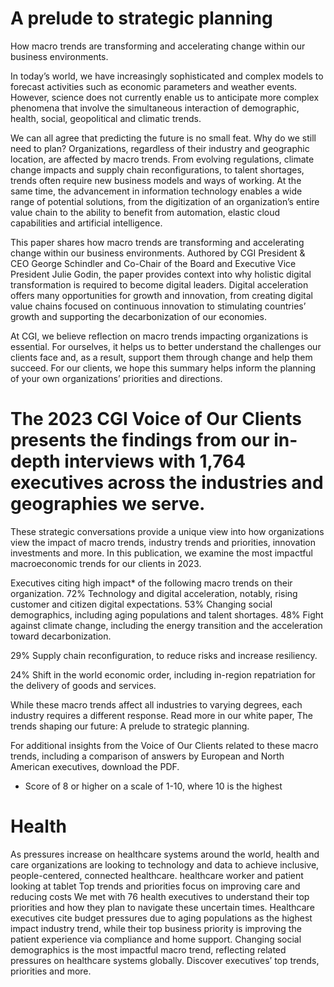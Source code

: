 # A prelude to strategic planning
How macro trends are transforming and accelerating change within our business environments.

In today’s world, we have increasingly sophisticated and complex models to forecast activities such as economic parameters and weather events. However, science does not currently enable us to anticipate more complex phenomena that involve the simultaneous interaction of demographic, health, social, geopolitical and climatic trends.

We can all agree that predicting the future is no small feat. Why do we still need to plan?
Organizations, regardless of their industry and geographic location, are affected by macro trends. From evolving regulations, climate change impacts and supply chain reconfigurations, to talent shortages, trends often require new business models and ways of working. At the same time, the advancement in information technology enables a wide range of potential solutions, from the digitization of an organization’s entire value chain to the ability to benefit from automation, elastic cloud capabilities and artificial intelligence.

This paper shares how macro trends are transforming and accelerating change within our business environments. Authored by CGI President & CEO George Schindler and Co-Chair of the Board and Executive Vice President Julie Godin, the paper provides context into why holistic digital transformation is required to become digital leaders. Digital acceleration offers many opportunities for growth and innovation, from creating digital value chains focused on continuous innovation to stimulating countries’ growth and supporting the decarbonization of our economies.

At CGI, we believe reflection on macro trends impacting organizations is essential. For ourselves, it helps us to better understand the challenges our clients face and, as a result, support them through change and help them succeed. For our clients, we hope this summary helps inform the planning of your own organizations’ priorities and directions.

# The 2023 CGI Voice of Our Clients presents the findings from our in-depth interviews with 1,764 executives across the industries and geographies we serve. 

These strategic conversations provide a unique view into how organizations view the impact of macro trends, industry trends and priorities, innovation investments and more. In this publication, we examine the most impactful macroeconomic trends for our clients in 2023.

Executives citing high impact* of the following macro trends on their organization.
72%  Technology and digital acceleration, notably, rising customer and citizen digital expectations.
53%  Changing social demographics, including aging populations and talent shortages.
48% Fight against climate change, including the energy transition and the acceleration toward decarbonization.
 
29% Supply chain reconfiguration, to reduce risks and increase resiliency.
 
24% Shift in the world economic order, including in-region repatriation for the delivery of goods and services.

While these macro trends affect all industries to varying degrees, each industry requires a different response. Read more in our white paper, The trends shaping our future: A prelude to strategic planning.

For additional insights from the Voice of Our Clients related to these macro trends, including a comparison of answers by European and North American executives, download the PDF.

* Score of 8 or higher on a scale of 1-10, where 10 is the highest

# Health
As pressures increase on healthcare systems around the world, health and care organizations are looking to technology and data to achieve inclusive, people-centered, connected healthcare.
healthcare worker and patient looking at tablet
Top trends and priorities focus on improving care and reducing costs
We met with 76 health executives to understand their top priorities and how they plan to navigate these uncertain times. Healthcare executives cite budget pressures due to aging populations as the highest impact industry trend, while their top business priority is improving the patient experience via compliance and home support. Changing social demographics is the most impactful macro trend, reflecting related pressures on healthcare systems globally. Discover executives’ top trends, priorities and more.